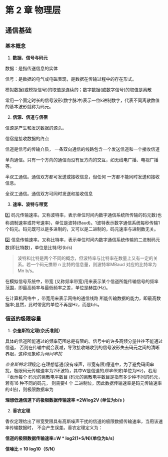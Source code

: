 # 第 2 章 物理层

## 通信基础

### 基本概念

1. **数据、信号与码元**

数据：是指传送信息的实体

信号：是数据的电气或电磁表现，是数据在传输过程中的存在形式。

模拟数据(或模拟信号)的取值是连续的；数字数据(或数字信号)的取值是离散

常用一个固定时长的信号波形(数字脉冲)表示一位k进制数字，代表不同离散数值的基本波形就称为码元。

2. **信源、信道与信宿**

信源是产生和发送数据的源头。

信宿是接收数据的终点

信道是信号的传输介质， 一条双向通信的线路包含一个发送信道和一个接收信道

单向通信。只有一个方向的通信而没有反方向的交互，如无线电广播、电视广播等。

半双工通信。通信双方都可发送或接收信息，但任何 一方都不能同时发送和接收信息。 

全双工通信。通信双方可同时发送和接收信息

3. **速率、波特与带宽**

1️⃣ 码元传输速率。又称波特率，表示单位时间内数字通信系统所传输的码元数(也称调制速率或符号速率)，单位是波特(Baud)。1波特表示数字通信系统每秒传输1个码元。码元既可以是多进制的，又可以是二进制的，码元速率与进制数无关。

2️⃣ 信息传输速率。又称比特率，表示单位时间内数字通信系统传输的二进制码元数(即比特数)，单位是比特/秒(b/s)

> 波特和比特是两个不同的概念，但波特率与比特率在数量上又有一定的关系。若一个码元携带 n 比特的信息量，则波特率MBaud 对应的比特率为 Mn b/s。


在模拟信号系统中，带宽 (又称频率带宽)用来表示某个信道所能传输信号的频率范围，即最高频率与最低频率之差，单位是赫兹(Hz)。

在计算机网络中 ，带宽用来表示网络的通信线路 所能传输数据的能力，即最高数据率;显然，此时带宽的单位不再是Hz，而是b/s。

### 信道的极限容量

1. **奈奎斯特定理(奈氏准则）**

具体的信道所能通过的频率范围总是有限的。信号中的许多高频分量往往不能通过信道， 否则在传输中就会衰减，导致接收端收到的信号波形失去码元之间的清晰界限，这种现象称为*码间串扰*

*奈奎斯特定理*规定:在理想低通(没有噪声，带宽有限)億道中，为了避免码间串扰，极限码元传输速率为2环波特，其中W是信道的*频率带宽*(单位为Hz)，若用『表示每个 码元的离散电平数目 (码元的离散电平数目是指有多少种不同的码元，若有16 种不同的码元， 则需要4 个 二进制位，因此数据传输速率是码元传输速率的4倍)，则极限数据率为

**理想低通信道下的极限数据传输速率 =2Wlog2V (单位为b/s )**

2. **香农定理**

香农定理给出了带宽受限具有高斯噪声干扰的信道的极限数据传输速率，当用该速率传输数据时， 不会产生误差。香农定理定义为：

**信道的极限数据传输速率=W * log2(1+S/N)(单位为b/s）**

**信噪比 = 10 log10（S/N）**


